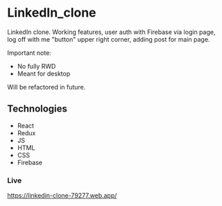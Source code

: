 # LinkedIn_clone

LinkedIn clone. Working features, user auth with Firebase via login page, log off with me "button" upper right corner, adding post for main page.

Important note:

- No fully RWD
- Meant for desktop

Will be refactored in future.

## Technologies

- React
- Redux
- JS
- HTML
- CSS
- Firebase

### Live

https://linkedin-clone-79277.web.app/
